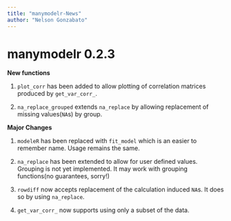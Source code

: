 ```yaml
---
title: "manymodelr-News"
author: "Nelson Gonzabato"
---
```


# manymodelr 0.2.3

**New functions**

1. `plot_corr` has been added to allow plotting of correlation matrices produced by `get_var_corr_`.

2. `na_replace_grouped` extends `na_replace` by allowing replacement of missing values(`NA`s) by group.

**Major Changes**

1. `modeleR` has been replaced with `fit_model` which is an easier to remember name. Usage remains the same.

2. `na_replace` has been extended to allow for user defined values. Grouping is not yet implemented. It may work with grouping functions(no guarantees, sorry!)

3. `rowdiff` now accepts replacement of the calculation induced `NA`s. It does so by using `na_replace`. 

4. `get_var_corr_` now supports using only a subset of the data. 


